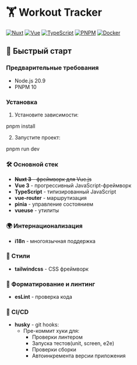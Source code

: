 # 🏋️ Workout Tracker

[![Nuxt](https://img.shields.io/badge/Nuxt-3.11.1-green?logo=nuxt.js)](https://nuxt.com)
[![Vue](https://img.shields.io/badge/Vue-3.3.4-green?logo=vue.js)](https://vuejs.org)
[![TypeScript](https://img.shields.io/badge/TypeScript-5.0.2-blue?logo=typescript)](https://www.typescriptlang.org)
[![PNPM](https://img.shields.io/badge/pnpm-8.6.5-orange?logo=pnpm)](https://pnpm.io)
[![Docker](https://img.shields.io/badge/Docker-✓-blue?logo=docker)](https://www.docker.com)

## 🚀 Быстрый старт

### Предварительные требования

- Node.js 20.9
- PNPM 10

### Установка

1. Установите зависимости:

pnpm install

2. Запустите проект:

pnpm run dev

### 🛠️ Основной стек

- ~~**Nuxt 3** - фреймворк для Vue.js~~
- **Vue 3** - прогрессивный JavaScript-фреймворк
- **TypeScript** - типизированный JavaScript
- **vue-router** - маршрутизация
- **pinia** - управление состоянием
- **vueuse** - утилиты

### 🌍 Интернационализация

- **i18n** - многоязычная поддержка

### 🎨 Стили

- **tailwindcss** - CSS фреймворк

### 🧹 Форматирование и линтинг

- **esLint** - проверка кода

### 🔄 CI/CD

- **husky** - git hooks:
    - Пре-коммит хуки для:
        - Проверки линтером
        - Запуска тестов(unit, screen, e2e)
        - Проверки сборки
        - Автоинкремента версии приложения
